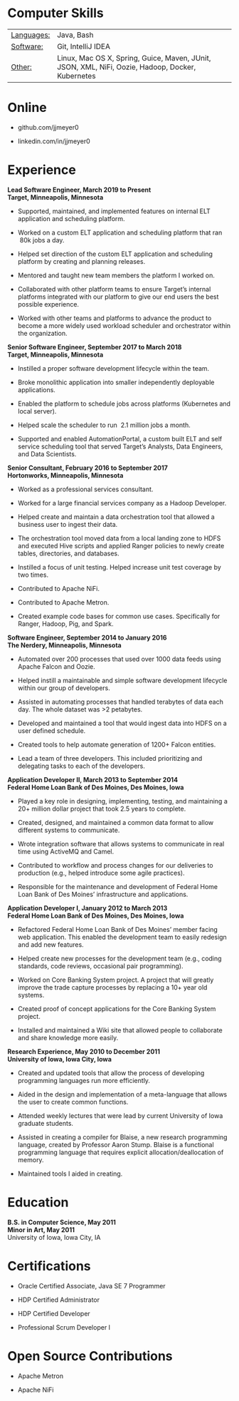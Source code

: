 <div class="resume">

# Computer Skills

|                   |                                                                                                  |
|:------------------|:-------------------------------------------------------------------------------------------------|
| <u>Languages:</u> | Java, Bash                                                                                       |
| <u>Software:</u>  | Git, IntelliJ IDEA                                                                               |
| <u>Other:</u>     | Linux, Mac OS X, Spring, Guice, Maven, JUnit, JSON, XML, NiFi, Oozie, Hadoop, Docker, Kubernetes |

# Online

-   github.com/jjmeyer0

-   linkedin.com/in/jjmeyer0

# Experience

**Lead Software Engineer, March 2019 to Present  
Target, Minneapolis, Minnesota**

-   Supported, maintained, and implemented features on internal ELT
    application and scheduling platform.

-   Worked on a custom ELT application and scheduling platform that ran
     80k jobs a day.

-   Helped set direction of the custom ELT application and scheduling
    platform by creating and planning releases.

-   Mentored and taught new team members the platform I worked on.

-   Collaborated with other platform teams to ensure Target’s internal
    platforms integrated with our platform to give our end users the
    best possible experience.

-   Worked with other teams and platforms to advance the product to
    become a more widely used workload scheduler and orchestrator within
    the organization.

**Senior Software Engineer, September 2017 to March 2018  
Target, Minneapolis, Minnesota**

-   Instilled a proper software development lifecycle within the team.

-   Broke monolithic application into smaller independently deployable
    applications.

-   Enabled the platform to schedule jobs across platforms (Kubernetes
    and local server).

-   Helped scale the scheduler to run  2.1 million jobs a month.

-   Supported and enabled AutomationPortal, a custom built ELT and self
    service scheduling tool that served Target’s Analysts, Data
    Engineers, and Data Scientists.

**Senior Consultant, February 2016 to September 2017  
Hortonworks, Minneapolis, Minnesota**

-   Worked as a professional services consultant.

-   Worked for a large financial services company as a Hadoop Developer.

-   Helped create and maintain a data orchestration tool that allowed a
    business user to ingest their data.

-   The orchestration tool moved data from a local landing zone to HDFS
    and executed Hive scripts and applied Ranger policies to newly
    create tables, directories, and databases.

-   Instilled a focus of unit testing. Helped increase unit test
    coverage by two times.

-   Contributed to Apache NiFi.

-   Contributed to Apache Metron.

-   Created example code bases for common use cases. Specifically for
    Ranger, Hadoop, Pig, and Spark.

**Software Engineer, September 2014 to January 2016  
The Nerdery, Minneapolis, Minnesota**

-   Automated over 200 processes that used over 1000 data feeds using
    Apache Falcon and Oozie.

-   Helped instill a maintainable and simple software development
    lifecycle within our group of developers.

-   Assisted in automating processes that handled terabytes of data each
    day. The whole dataset was \>2 petabytes.

-   Developed and maintained a tool that would ingest data into HDFS on
    a user defined schedule.

-   Created tools to help automate generation of 1200+ Falcon entities.

-   Lead a team of three developers. This included prioritizing and
    delegating tasks to each of the developers.

**Application Developer II, March 2013 to September 2014  
Federal Home Loan Bank of Des Moines, Des Moines, Iowa**

-   Played a key role in designing, implementing, testing, and
    maintaining a 20+ million dollar project that took 2.5 years to
    complete.

-   Created, designed, and maintained a common data format to allow
    different systems to communicate.

-   Wrote integration software that allows systems to communicate in
    real time using ActiveMQ and Camel.

-   Contributed to workflow and process changes for our deliveries to
    production (e.g., helped introduce some agile practices).

-   Responsible for the maintenance and development of Federal Home Loan
    Bank of Des Moines’ infrastructure and applications.

**Application Developer I, January 2012 to March 2013  
Federal Home Loan Bank of Des Moines, Des Moines, Iowa**

-   Refactored Federal Home Loan Bank of Des Moines’ member facing web
    application. This enabled the development team to easily redesign
    and add new features.

-   Helped create new processes for the development team (e.g., coding
    standards, code reviews, occasional pair programming).

-   Worked on Core Banking System project. A project that will greatly
    improve the trade capture processes by replacing a 10+ year old
    systems.

-   Created proof of concept applications for the Core Banking System
    project.

-   Installed and maintained a Wiki site that allowed people to
    collaborate and share knowledge more easily.

**Research Experience, May 2010 to December 2011  
University of Iowa, Iowa City, Iowa**

-   Created and updated tools that allow the process of developing
    programming languages run more efficiently.

-   Aided in the design and implementation of a meta-language that
    allows the user to create common functions.

-   Attended weekly lectures that were lead by current University of
    Iowa graduate students.

-   Assisted in creating a compiler for Blaise, a new research
    programming language, created by Professor Aaron Stump. Blaise is a
    functional programming language that requires explicit
    allocation/deallocation of memory.

-   Maintained tools I aided in creating.

# Education

**B.S. in Computer Science, May 2011  
Minor in Art, May 2011**  
University of Iowa, Iowa City, IA

# Certifications

-   Oracle Certified Associate, Java SE 7 Programmer

-   HDP Certified Administrator

-   HDP Certified Developer

-   Professional Scrum Developer I

# Open Source Contributions

-   Apache Metron

-   Apache NiFi

</div>
